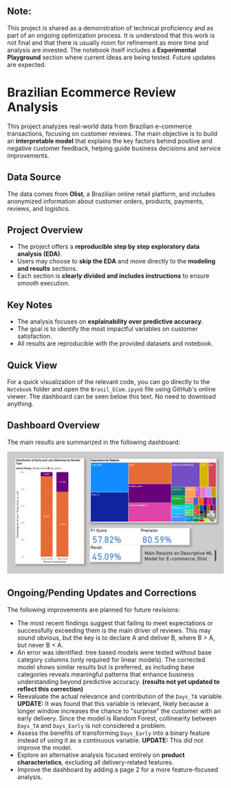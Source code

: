 ## Note:

This project is shared as a demonstration of technical proficiency and as part of an ongoing optimization process. It is understood that this work is not final and that there is usually room for refinement as more time and analysis are invested. The notebook itself includes a **Experimental Playground** section where current ideas are being tested. Future updates are expected.

# Brazilian Ecommerce Review Analysis

This project analyzes real-world data from Brazilian e-commerce transactions, focusing on customer reviews. The main objective is to build an **interpretable model** that explains the key factors behind positive and negative customer feedback, helping guide business decisions and service improvements.

## Data Source

The data comes from **Olist**, a Brazilian online retail platform, and includes anonymized information about customer orders, products, payments, reviews, and logistics.

## Project Overview

- The project offers a **reproducible step by step exploratory data analysis (EDA)**.
- Users may choose to **skip the EDA** and move directly to the **modeling and results** sections.
- Each section is **clearly divided and includes instructions** to ensure smooth execution.

## Key Notes

- The analysis focuses on **explainability over predictive accuracy**.
- The goal is to identify the most impactful variables on customer satisfaction.
- All results are reproducible with the provided datasets and notebook.

## Quick View

For a quick visualization of the relevant code, you can go directly to the `Notebook` folder and open the `Brasil_ECom.ipynb` file using GitHub's online viewer. The dashboard can be seen below this text. No need to download anything.

## Dashboard Overview

The main results are summarized in the following dashboard:

![Dashboard: RF_B_R2 (.49) Olist](Dashboard/RF_B_R2(.49)OlistPNG.png)

## Ongoing/Pending Updates and Corrections

The following improvements are planned for future revisions:
- The most recent findings suggest that failing to meet expectations or successfully exceeding them is the main driver of reviews. This may sound obvious, but the key is to declare A and deliver B, where B > A, but never B < A.
- An error was identified: tree based models were tested without base category columns (only required for linear models). The corrected model shows similar results but is preferred, as including base categories reveals meaningful patterns that enhance business understanding beyond predictive accuracy. **(results not yet updated to reflect this correction)**
- Reevaluate the actual relevance and contribution of the `Days_TA` variable. **UPDATE:** It was found that this variable is relevant, likely because a longer window increases the chance to "surprise" the customer with an early delivery. Since the model is Random Forest, collinearity between `Days_TA` and `Days_Early` is not considered a problem.
- Assess the benefits of transforming `Days_Early` into a binary feature instead of using it as a continuous variable. **UPDATE:** This did not improve the model.
- Explore an alternative analysis focused entirely on **product characteristics**, excluding all delivery-related features.
- Improve the dashboard by adding a page 2 for a more feature-focused analysis.
